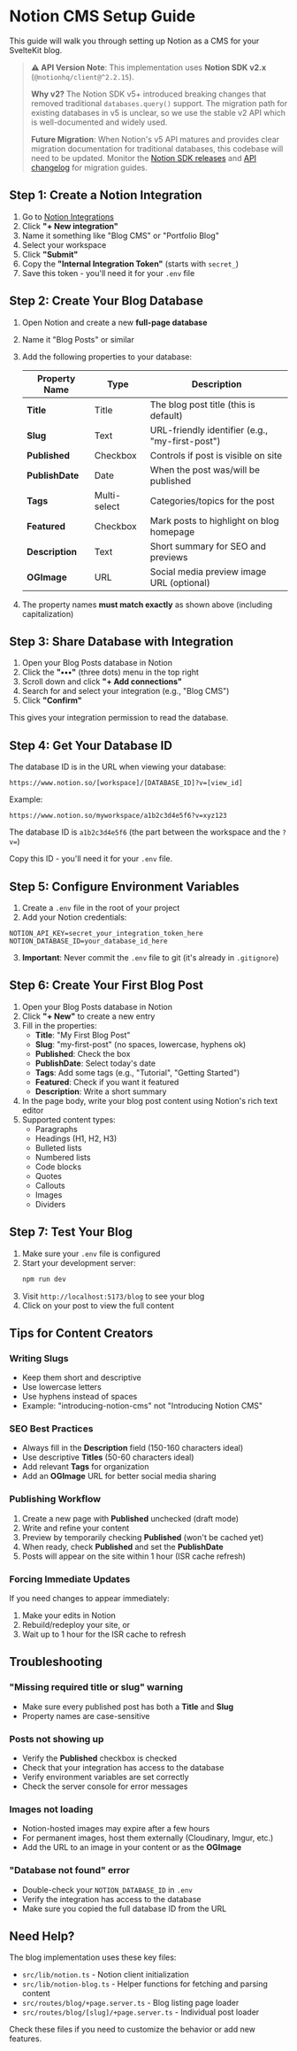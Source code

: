 # Notion CMS Setup Guide

This guide will walk you through setting up Notion as a CMS for your SvelteKit blog.

> **⚠️ API Version Note**: This implementation uses **Notion SDK v2.x** (`@notionhq/client@^2.2.15`).
>
> **Why v2?** The Notion SDK v5+ introduced breaking changes that removed traditional `databases.query()` support. The migration path for existing databases in v5 is unclear, so we use the stable v2 API which is well-documented and widely used.
>
> **Future Migration**: When Notion's v5 API matures and provides clear migration documentation for traditional databases, this codebase will need to be updated. Monitor the [Notion SDK releases](https://github.com/makenotion/notion-sdk-js/releases) and [API changelog](https://developers.notion.com/page/changelog) for migration guides.

## Step 1: Create a Notion Integration

1. Go to [Notion Integrations](https://www.notion.so/my-integrations)
2. Click **"+ New integration"**
3. Name it something like "Blog CMS" or "Portfolio Blog"
4. Select your workspace
5. Click **"Submit"**
6. Copy the **"Internal Integration Token"** (starts with `secret_`)
7. Save this token - you'll need it for your `.env` file

## Step 2: Create Your Blog Database

1. Open Notion and create a new **full-page database**
2. Name it "Blog Posts" or similar
3. Add the following properties to your database:

   | Property Name | Type | Description |
   |--------------|------|-------------|
   | **Title** | Title | The blog post title (this is default) |
   | **Slug** | Text | URL-friendly identifier (e.g., "my-first-post") |
   | **Published** | Checkbox | Controls if post is visible on site |
   | **PublishDate** | Date | When the post was/will be published |
   | **Tags** | Multi-select | Categories/topics for the post |
   | **Featured** | Checkbox | Mark posts to highlight on blog homepage |
   | **Description** | Text | Short summary for SEO and previews |
   | **OGImage** | URL | Social media preview image URL (optional) |

4. The property names **must match exactly** as shown above (including capitalization)

## Step 3: Share Database with Integration

1. Open your Blog Posts database in Notion
2. Click the **"•••"** (three dots) menu in the top right
3. Scroll down and click **"+ Add connections"**
4. Search for and select your integration (e.g., "Blog CMS")
5. Click **"Confirm"**

This gives your integration permission to read the database.

## Step 4: Get Your Database ID

The database ID is in the URL when viewing your database:

```
https://www.notion.so/[workspace]/[DATABASE_ID]?v=[view_id]
```

Example:
```
https://www.notion.so/myworkspace/a1b2c3d4e5f6?v=xyz123
```

The database ID is `a1b2c3d4e5f6` (the part between the workspace and the `?v=`)

Copy this ID - you'll need it for your `.env` file.

## Step 5: Configure Environment Variables

1. Create a `.env` file in the root of your project
2. Add your Notion credentials:

```env
NOTION_API_KEY=secret_your_integration_token_here
NOTION_DATABASE_ID=your_database_id_here
```

3. **Important**: Never commit the `.env` file to git (it's already in `.gitignore`)

## Step 6: Create Your First Blog Post

1. Open your Blog Posts database in Notion
2. Click **"+ New"** to create a new entry
3. Fill in the properties:
   - **Title**: "My First Blog Post"
   - **Slug**: "my-first-post" (no spaces, lowercase, hyphens ok)
   - **Published**: Check the box
   - **PublishDate**: Select today's date
   - **Tags**: Add some tags (e.g., "Tutorial", "Getting Started")
   - **Featured**: Check if you want it featured
   - **Description**: Write a short summary
4. In the page body, write your blog post content using Notion's rich text editor
5. Supported content types:
   - Paragraphs
   - Headings (H1, H2, H3)
   - Bulleted lists
   - Numbered lists
   - Code blocks
   - Quotes
   - Callouts
   - Images
   - Dividers

## Step 7: Test Your Blog

1. Make sure your `.env` file is configured
2. Start your development server:
   ```bash
   npm run dev
   ```
3. Visit `http://localhost:5173/blog` to see your blog
4. Click on your post to view the full content

## Tips for Content Creators

### Writing Slugs
- Keep them short and descriptive
- Use lowercase letters
- Use hyphens instead of spaces
- Example: "introducing-notion-cms" not "Introducing Notion CMS"

### SEO Best Practices
- Always fill in the **Description** field (150-160 characters ideal)
- Use descriptive **Titles** (50-60 characters ideal)
- Add relevant **Tags** for organization
- Add an **OGImage** URL for better social media sharing

### Publishing Workflow
1. Create a new page with **Published** unchecked (draft mode)
2. Write and refine your content
3. Preview by temporarily checking **Published** (won't be cached yet)
4. When ready, check **Published** and set the **PublishDate**
5. Posts will appear on the site within 1 hour (ISR cache refresh)

### Forcing Immediate Updates
If you need changes to appear immediately:
1. Make your edits in Notion
2. Rebuild/redeploy your site, or
3. Wait up to 1 hour for the ISR cache to refresh

## Troubleshooting

### "Missing required title or slug" warning
- Make sure every published post has both a **Title** and **Slug**
- Property names are case-sensitive

### Posts not showing up
- Verify the **Published** checkbox is checked
- Check that your integration has access to the database
- Verify environment variables are set correctly
- Check the server console for error messages

### Images not loading
- Notion-hosted images may expire after a few hours
- For permanent images, host them externally (Cloudinary, Imgur, etc.)
- Add the URL to an image in your content or as the **OGImage**

### "Database not found" error
- Double-check your `NOTION_DATABASE_ID` in `.env`
- Verify the integration has access to the database
- Make sure you copied the full database ID from the URL

## Need Help?

The blog implementation uses these key files:
- `src/lib/notion.ts` - Notion client initialization
- `src/lib/notion-blog.ts` - Helper functions for fetching and parsing content
- `src/routes/blog/+page.server.ts` - Blog listing page loader
- `src/routes/blog/[slug]/+page.server.ts` - Individual post loader

Check these files if you need to customize the behavior or add new features.

